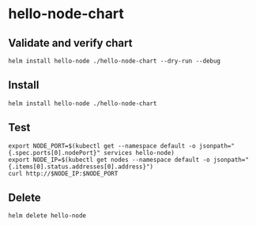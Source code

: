 # hello-node-chart

## Validate and verify chart

```
helm install hello-node ./hello-node-chart --dry-run --debug
```

## Install

```
helm install hello-node ./hello-node-chart
```

## Test

```
export NODE_PORT=$(kubectl get --namespace default -o jsonpath="{.spec.ports[0].nodePort}" services hello-node)
export NODE_IP=$(kubectl get nodes --namespace default -o jsonpath="{.items[0].status.addresses[0].address}")
curl http://$NODE_IP:$NODE_PORT
```
## Delete

```
helm delete hello-node
```